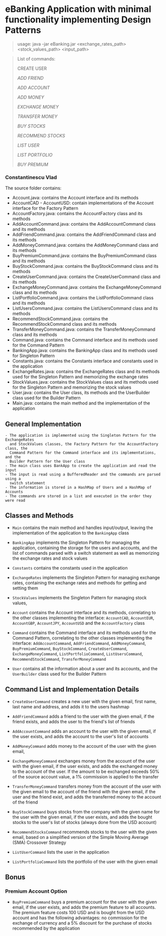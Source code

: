 # eBanking Application with minimal functionality implementing Design Patterns

> usage: java -jar eBanking.jar <exchange_rates_path> <stock_values_path> <input_path>

> List of commands:
>
> CREATE USER <email> <firstname> <lastname> <address>
>
>ADD FRIEND <emailUser> <emailFriend>
> 
>ADD ACCOUNT <email> <currency>
> 
>ADD MONEY <email> <currency> <amount>
> 
>EXCHANGE MONEY <email> <sourceCurrency> <destinationCurrency> <amount>
> 
>TRANSFER MONEY <email> <friendEmail> <currency> <amount>
> 
>BUY STOCKS <email> <company> <noOfStocks>
> 
>RECOMMEND STOCKS
> 
>LIST USER <email>
> 
>LIST PORTFOLIO <email>
> 
> BUY PREMIUM <email>


### Constantinescu Vlad

The source folder contains:

- Account.java: contains the Account interface and its methods
- AccountCAD - AccountUSD: contain implementations of the Account interface for
  the Factory Pattern
- AccountFactory.java: contains the AccountFactory class and its methods
- AddAccountCommand.java: contains the AddAccountCommand class and its methods
- AddFriendCommand.java: contains the AddFriendCommand class and its methods
- AddMoneyCommand.java: contains the AddMoneyCommand class and its methods
- BuyPremiumCommand.java: contains the BuyPremiumCommand class and its methods
- BuyStockCommand.java: contains the BuyStockCommand class and its methods
- CreateUserCommand.java: contains the CreateUserCommand class and its methods
- ExchangeMoneyCommand.java: contains the ExchangeMoneyCommand class and its
  methods
- ListPortfolioCommand.java: contains the ListPortfolioCommand class and its
  methods
- ListUsersCommand.java: contains the ListUsersCommand class and its methods
- RecommendStockCommand.java: contains the RecommendStockCommand class and its
  methods
- TransferMoneyCommand.java: contains the TransferMoneyCommand class and its
  methods
- Command.java: contains the Command interface and its methods used for the
  Command Pattern
- BankingApp.java: contains the BankingApp class and its methods used for Singleton
  Pattern
- Constants.java: contains the Constants interface and constants used in the
  application
- ExchangeRates.java: contains the ExchangeRates class and its methods used for
  the Singleton Pattern and memorizing the exchange rates
- StockValues.java: contains the StockValues class and its methods used for the
  Singleton Pattern and memorizing the stock values
- User.java: contains the User class, its methods and the UserBuilder class used
  for the Builder Pattern
- Main.java: contains the main method and the implementation of the application

## General Implementation
```     
- The application is implemented using the Singleton Pattern for the ExchangeRates
  and StockValues classes, the Factory Pattern for the AccountFactory class, the
  Command Pattern for the Command interface and its implementations, and the
  Builder Pattern for the User class
- The main class uses BankApp to create the application and read the input
- The input is read using a BufferedReader and the commands are parsed using a
  switch statement
- The information is stored in a HashMap of Users and a HashMap of Accounts
- The commands are stored in a list and executed in the order they were read
```

## Classes and Methods

- `Main` contains the main method and handles input/output, leaving the
  implementation of the application to the `BankingApp` class


- `BankingApp` implements the Singleton Pattern for managing the application,
  containing the storage for the users and accounts, and the list of commands
  parsed with a switch statement as well as memorizing the exchange rates and stock values


- `Constants` contains the constants used in the application


- `ExchangeRates` implements the Singleton Pattern for managing exchange rates,
  containing the exchange rates and methods for getting and setting them


- `StockValues` implements the Singleton Pattern for managing stock values,


- `Account` contains the Account interface and its methods, correlating to the other
  classes implementing the interface: `AccountCAD`, `AccountEUR`, `AccountGBP`, `AccountJPY`, `AccountUSD`
  and the `AccountFactory` class


- `Command` contains the Command interface and its methods used for the Command
  Pattern, correlating to the other classes implementing the interface:
  `AddAccountCommand`, `AddFriendCommand`, `AddMoneyCommand`, `BuyPremiumCommand`, `BuyStockCommand`,
  `CreateUserCommand`, `ExchangeMoneyCommand`, `ListPortfolioCommand`, `ListUsersCommand`, `RecommendStockCommand`,
  `TransferMoneyCommand`


- `User` contains all the information about a user and its accounts, and the
  `UserBuilder` class used for the Builder Pattern

## Command List and Implementation Details

- `CreateUserCommand` creates a new user with the given email, first name, last
  name and address, and adds it to the users hashmap


- `AddFriendCommand` adds a friend to the user with the given email, if the
  friend exists, and adds the user to the friend's list of friends


- `AddAccountCommand` adds an account to the user with the given email, if the
  user exists, and adds the account to the user's list of accounts


- `AddMoneyCommand` adds money to the account of the user with the given email,


- `ExchangeMoneyCommand` exchanges money from the account of the user with the
  given email, if the user exists, and adds the exchanged money to the account
  of the user. If the amount to be exchanged exceeds 50% of the source account
  value, a 1% commission is applied to the transfer


- `TransferMoneyCommand` transfers money from the account of the user with the 
  given email to the account of the friend with the given email, if the user
  and the friend exist, and adds the transferred money to the account of the
  friend


- `BuyStockCommand` buys stocks from the company with the given name for the user
  with the given email, if the user exists, and adds the bought stocks to the
  user's list of stocks (always done from the USD account)


- `RecommendStocksCommand` recommends stocks to the user with the given email, based on
  a simplified version of the Simple Moving Average (SMA) Crossover Strategy


- `ListUserCommand` lists the user in the application


- `ListPortfolioCommand` lists the portfolio of the user with the given email


## Bonus

### Premium Account Option

- `BuyPremiumCommand` buys a premium account for the user with the given email,
  if the user exists, and adds the premium feature to all accounts. The premium
  feature costs 100 USD and is bought from the USD account and has the following 
  advantages: no commission for the exchange of currency and a 5% discount for the
  purchase of stocks recommended by the application
